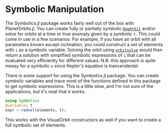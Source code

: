 
# Symbolic Manipulation
The Symbolics.jl package works fairly well out of the box with PlanetOrbits.jl.
You can create fully or partially symbolic [`KepOrbit`](@ref) and/or solve for orbits
at a time or true anomaly given by a symbolic `t`.
This could come in use in a few scenarios. For example, if you have an orbit with all parameters known except inclination, you could construct a set of elements with `i` as a symbolic variable.
Solving the orbit using [`orbitsolve`](@ref) would then return a solution with simplified symbolic expressions of `i` that can be evaluated very efficiently for different values.
N.B. this approach is quite messy for a symbolic `e` since Kepler's equation is trancendental.


There is some support for using the Symbolics.jl package. You can create symbolic variables and trace most of the functions defined in this package to get symbolic expressions. 
This is a little slow, and I'm not sure of the applications, but it's neat that it works.

```julia
using Symbolics
@variables t
expr = radvel(elements, t);
```
This works with the VisualOrbit constructors as well if you want to create
a full symbolic set of elements.